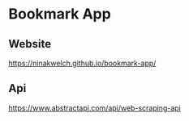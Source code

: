 # Bookmark App

## Website

https://ninakwelch.github.io/bookmark-app/

## Api

https://www.abstractapi.com/api/web-scraping-api
